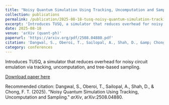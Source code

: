 ```yaml
---
title: "Noisy Quantum Simulation Using Tracking, Uncomputation and Sampling"
collection: publications
permalink: /publication/2025-08-18-tusq-noisy-quantum-simulation-tracking-uncomputation-sampling
excerpt: 'Introduces TUSQ, a simulator that reduces overhead for noisy circuit emulation via tracking, uncomputation, and tree-based sampling.'
date: 2025-08-18
venue: 'arXiv (quant-ph)'
paperurl: 'https://arxiv.org/pdf/2508.04880.pdf'
citation: 'Dangwal, S., Oberoi, T., Sailopal, A., Shah, D., &amp; Chong, F. T. (2025). &quot;Noisy Quantum Simulation Using Tracking, Uncomputation and Sampling.&quot; <i>arXiv</i>, arXiv:2508.04880.'
category: conferences
---
```

Introduces TUSQ, a simulator that reduces overhead for noisy circuit emulation via tracking, uncomputation, and tree-based sampling.

[Download paper here](https://arxiv.org/pdf/2508.04880.pdf)

Recommended citation: Dangwal, S., Oberoi, T., Sailopal, A., Shah, D., & Chong, F. T. (2025). "Noisy Quantum Simulation Using Tracking, Uncomputation and Sampling." <i>arXiv</i>, arXiv:2508.04880.